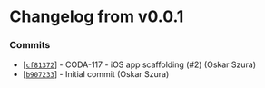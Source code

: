 # Changelog from v0.0.1
### Commits
* [[`cf81372`](http://github.com/coda-it/ios-app/commit/cf81372740193a99b87ccf7d88dce693f11ac680)] - CODA-117 - iOS app scaffolding (#2) (Oskar Szura)
* [[`b907233`](http://github.com/coda-it/ios-app/commit/b907233576088b18a293eaabed85947ba447d64b)] - Initial commit (Oskar Szura)
